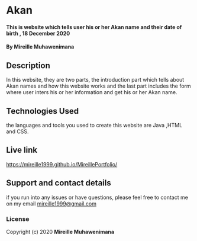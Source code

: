 # Akan
#### This is website which tells user his or her Akan name and their date of birth , 18 December 2020
#### By **Mireille Muhawenimana**
## Description
In this website, they are  two parts, the introduction part which tells about Akan names and how this website works and the last part includes the form where user inters  his or her information and get his or her Akan name.
## Technologies Used
 the languages and tools you used to create this website are  Java ,HTML and CSS.
## Live link
https://mireille1999.github.io/MireillePortfolio/
## Support and contact details
 if you run into any issues or have questions, please feel free to contact me on my email mireille1999@gmail.com
### License
Copyright (c) 2020 **Mireille Muhawenimana**
